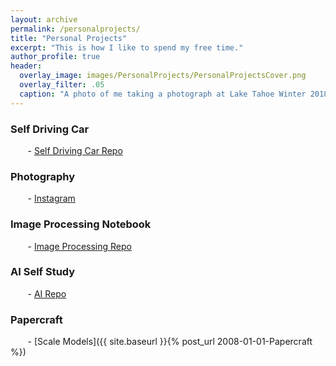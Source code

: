```yaml
---
layout: archive
permalink: /personalprojects/
title: "Personal Projects"
excerpt: "This is how I like to spend my free time."
author_profile: true
header:
  overlay_image: images/PersonalProjects/PersonalProjectsCover.png
  overlay_filter: .05
  caption: "A photo of me taking a photograph at Lake Tahoe Winter 2018"
---
```

### Self Driving Car
&nbsp;&nbsp;&nbsp;&nbsp;&nbsp;&nbsp; - [Self Driving Car Repo](https://github.com/ednmolina/Self-Driving-Cars)

### Photography
&nbsp;&nbsp;&nbsp;&nbsp;&nbsp;&nbsp; - [Instagram](https://www.instagram.com/ednmolina/)

### Image Processing Notebook
&nbsp;&nbsp;&nbsp;&nbsp;&nbsp;&nbsp; - [Image Processing Repo](https://github.com/ednmolina/Image-Processing)

### AI Self Study
&nbsp;&nbsp;&nbsp;&nbsp;&nbsp;&nbsp; - [AI Repo](https://github.com/ednmolina/AI-Playground)

### Papercraft
&nbsp;&nbsp;&nbsp;&nbsp;&nbsp;&nbsp; - [Scale Models]({{ site.baseurl }}{% post_url 2008-01-01-Papercraft %})
